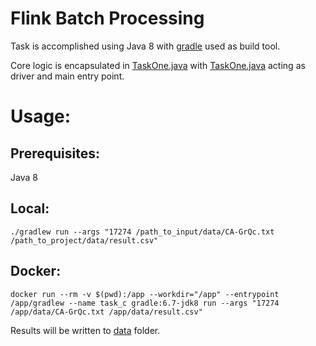 #  Flink Batch Processing

Task is accomplished using Java 8 with [gradle](https://gradle.org/) used as build tool.

Core logic is encapsulated in [TaskOne.java](src/main/java/com/snithish/c/TaskOne.java)
with [TaskOne.java](src/main/java/com/snithish/c/Application.java) acting as driver and main entry point.

# Usage:

## Prerequisites:

Java 8

## Local:

```shell
./gradlew run --args "17274 /path_to_input/data/CA-GrQc.txt /path_to_project/data/result.csv"
```

## Docker:

```shell
docker run --rm -v $(pwd):/app --workdir="/app" --entrypoint /app/gradlew --name task_c gradle:6.7-jdk8 run --args "17274 /app/data/CA-GrQc.txt /app/data/result.csv"
```

Results will be written to [data](data) folder.
